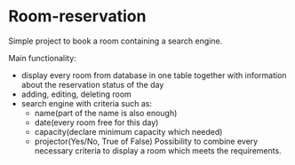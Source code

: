 # Room-reservation
Simple project to book a room containing a search engine.

Main functionality:
* display every room from database in one table together with information about the reservation status of the day
* adding, editing, deleting room
* search engine with criteria such as:
  * name(part of the name is also enough)
  * date(every room free for this day)
  * capacity(declare minimum capacity which needed)
  * projector(Yes/No, True of False)
  Possibility to combine every necessary criteria to display a room which meets the requirements. 
